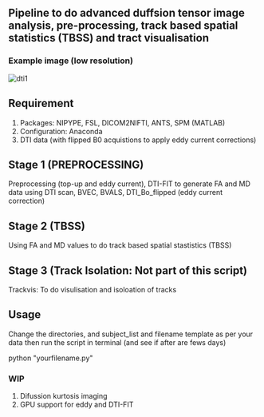 ## Pipeline to do advanced duffsion tensor image analysis, pre-processing, track based spatial statistics (TBSS) and tract visualisation  


### Example image (low resolution)
![dti1](https://user-images.githubusercontent.com/10104388/43639024-bd1bcfc8-9712-11e8-8181-1cfca7205d4d.png)

## Requirement 
  1. Packages: NIPYPE, FSL, DICOM2NIFTI, ANTS, SPM (MATLAB)
  2. Configuration: Anaconda
  3. DTI data (with flipped B0 acquistions to apply eddy current corrections)
  
  
  ## Stage 1 (PREPROCESSING)
  
  Preprocessing (top-up and eddy current), DTI-FIT to generate FA and MD data using DTI scan, BVEC, BVALS, DTI_Bo_flipped (eddy     current correction) 
  
  ## Stage 2 (TBSS)
  
  Using FA and MD values to do track based spatial stastistics (TBSS)
  
  ## Stage 3 (Track Isolation: Not part of this script)
  
  Trackvis: To do visulisation and isoloation of tracks
 
  ## Usage
  
  Change the directories, and subject_list and filename template as per your data 
  then run the script in terminal (and see if after are fews days) 
  
  python "yourfilename.py"
  
  ### WIP 
  
  1. Difussion kurtosis imaging 
  2. GPU support for eddy and DTI-FIT


